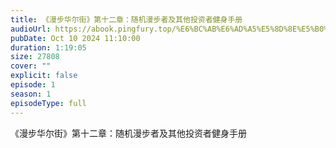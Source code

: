 ```yaml
---
title: 《漫步华尔街》第十二章：随机漫步者及其他投资者健身手册
audioUrl: https://abook.pingfury.top/%E6%BC%AB%E6%AD%A5%E5%8D%8E%E5%B0%94%E8%A1%97-12-tmpu4optyk0.mp3
pubDate: Oct 10 2024 11:10:00
duration: 1:19:05
size: 27808
cover: ""
explicit: false
episode: 1
season: 1
episodeType: full
---
```

《漫步华尔街》第十二章：随机漫步者及其他投资者健身手册
